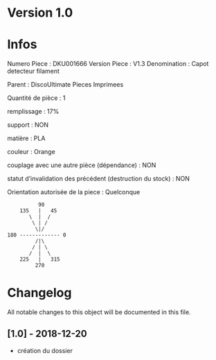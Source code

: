 # Version 1.0
# Infos
Numero Piece : DKU001666
Version Piece : V1.3
Denomination : Capot detecteur filament

Parent : DiscoUltimate Pieces Imprimees

Quantité de pièce : 1

remplissage : 17%

support : NON

matière : PLA

couleur : Orange

couplage avec une autre pièce (dépendance) : NON

statut d’invalidation des précédent (destruction du stock) : NON

Orientation autorisée de la piece : Quelconque
```
          90
    135   |   45
       \  |  /
        \ | /
         \|/
180 ------------- 0
         /|\
        / | \
       /  |  \   
    225   |   315
         270
```
	   
	  
# Changelog
All notable changes to this object will be documented in this file.


## [1.0] - 2018-12-20
- création du dossier